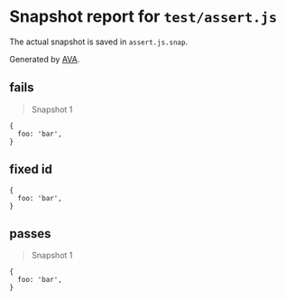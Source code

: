 # Snapshot report for `test/assert.js`

The actual snapshot is saved in `assert.js.snap`.

Generated by [AVA](https://ava.li).

## fails

> Snapshot 1

    {
      foo: 'bar',
    }

## fixed id

    {
      foo: 'bar',
    }

## passes

> Snapshot 1

    {
      foo: 'bar',
    }
